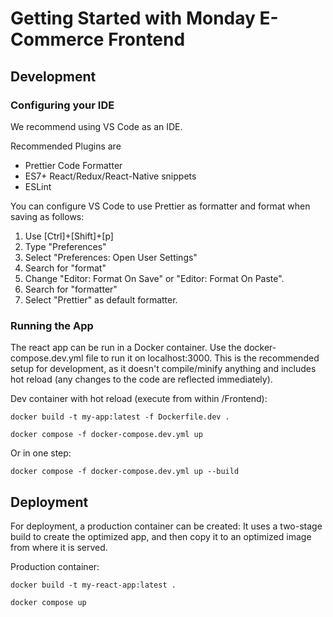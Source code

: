# Getting Started with Monday E-Commerce Frontend

## Development

### Configuring your IDE

We recommend using VS Code as an IDE.

Recommended Plugins are

- Prettier Code Formatter
- ES7+ React/Redux/React-Native snippets
- ESLint

You can configure VS Code to use Prettier as formatter and format when saving as follows:

1. Use [Ctrl]+[Shift]+[p]
2. Type "Preferences"
3. Select "Preferences: Open User Settings"
4. Search for "format"
5. Change "Editor: Format On Save" or "Editor: Format On Paste".
6. Search for "formatter"
7. Select "Prettier" as default formatter.

### Running the App

The react app can be run in a Docker container. Use the docker-compose.dev.yml file to run it on localhost:3000. This is the recommended setup for development, as it doesn't compile/minify anything and includes hot reload (any changes to the code are reflected immediately).

Dev container with hot reload (execute from within /Frontend):

`docker build -t my-app:latest -f Dockerfile.dev .`

`docker compose -f docker-compose.dev.yml up`

Or in one step:

`docker compose -f docker-compose.dev.yml up --build`

## Deployment

For deployment, a production container can be created: It uses a two-stage build to create the optimized app, and then copy it to an optimized image from where it is served.

Production container:

`docker build -t my-react-app:latest .`

`docker compose up`
